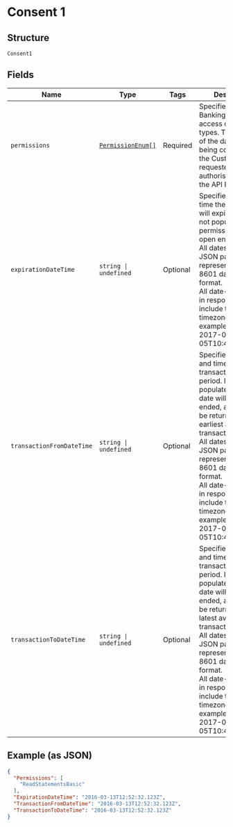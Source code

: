
# Consent 1

## Structure

`Consent1`

## Fields

| Name | Type | Tags | Description |
|  --- | --- | --- | --- |
| `permissions` | [`PermissionEnum[]`](../../doc/models/permission-enum.md) | Required | Specifies the Open Banking account access consent types. This is a list of the data clusters being consented by the Customer, and requested for authorisation with the API Provider. |
| `expirationDateTime` | `string \| undefined` | Optional | Specified date and time the permissions will expire. If this is not populated, the permissions will be open ended.<br>All dates in the JSON payloads are represented in ISO 8601 date-time format.<br>All date-time fields in responses must include the timezone. An example is below:<br>2017-04-05T10:43:07+00:00 |
| `transactionFromDateTime` | `string \| undefined` | Optional | Specified start date and time for the transaction query period. If this is not populated, the start date will be open ended, and data will be returned from the earliest available transaction.<br>All dates in the JSON payloads are represented in ISO 8601 date-time format.<br>All date-time fields in responses must include the timezone. An example is below:<br>2017-04-05T10:43:07+00:00 |
| `transactionToDateTime` | `string \| undefined` | Optional | Specified end date and time for the transaction query period. If this is not populated, the end date will be open ended, and data will be returned to the latest available transaction.<br>All dates in the JSON payloads are represented in ISO 8601 date-time format.<br>All date-time fields in responses must include the timezone. An example is below:<br>2017-04-05T10:43:07+00:00 |

## Example (as JSON)

```json
{
  "Permissions": [
    "ReadStatementsBasic"
  ],
  "ExpirationDateTime": "2016-03-13T12:52:32.123Z",
  "TransactionFromDateTime": "2016-03-13T12:52:32.123Z",
  "TransactionToDateTime": "2016-03-13T12:52:32.123Z"
}
```


